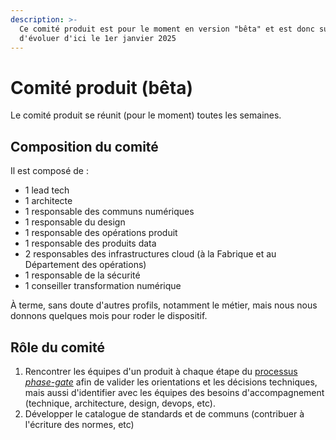 ```yaml
---
description: >-
  Ce comité produit est pour le moment en version "bêta" et est donc susceptible
  d'évoluer d'ici le 1er janvier 2025
---
```


# Comité produit (bêta)

Le comité produit se réunit (pour le moment) toutes les semaines.&#x20;

## Composition du comité

Il est composé de :&#x20;

* 1 lead tech
* 1 architecte
* 1 responsable des communs numériques
* 1 responsable du design
* 1 responsable des opérations produit&#x20;
* 1 responsable des produits data
* 2 responsables des infrastructures cloud (à la Fabrique et au Département des opérations)
* 1 responsable de la sécurité
* 1 conseiller transformation numérique

À terme, sans doute d'autres profils, notamment le métier, mais nous nous donnons quelques mois pour roder le dispositif. &#x20;

## Rôle du comité

1. Rencontrer les équipes d'un produit à chaque étape du [processus _phase-gate_](processus-phase-gate.md) afin de valider les orientations et les décisions techniques, mais aussi d'identifier avec les équipes des besoins d'accompagnement (technique, architecture, design, devops, etc).
2. Développer le catalogue de standards et de communs (contribuer à l'écriture des normes, etc)
